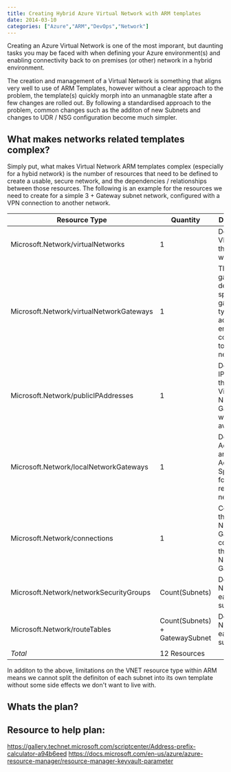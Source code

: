 ```yaml
---
title: Creating Hybrid Azure Virtual Network with ARM templates
date: 2014-03-10
categories: ["Azure","ARM","DevOps","Network"]
---
```


Creating an Azure Virtual Network is one of the most imporant, but daunting tasks you may be faced with when defining your Azure environment(s) and enabling connectivity back to on premises (or other) network in a hybrid environment.

The creation and management of a Virtual Network is something that aligns very well to use of ARM Templates, however without a clear approach to the problem, the template(s) quickly morph into an unmanagble state after a few changes are rolled out. By following a standardised approach to the problem, common changes such as the additon of new Subnets and changes to UDR / NSG configuration become much simpler.


## What makes networks related templates complex?
Simply put, what makes Virtual Network ARM templates complex (especially for a hybid network) is the number of resources that need to be defined to create a usable, secure network, and the dependencies / relationships between those resources. The following is an example for the resources we need to create for a simple 3 + Gateway subnet network, configured with a VPN connection to another network.

| Resource Type | Quantity | Description |
|------------------|----------------------------|------------------------------|
|Microsoft.Network/virtualNetworks|1|Define the VNET, and the subnets within it|
|Microsoft.Network/virtualNetworkGateways|1| The gateway definiton to specify gateway type, and additionally enable P2S connectivity to the network|
|Microsoft.Network/publicIPAddresses|1| Define the IP Address that the Virtual Network Gateway will be available at |
|Microsoft.Network/localNetworkGateways| 1 | Define IP Address and Address Space(s) for the remote network |
|Microsoft.Network/connections| 1 | Configure the Virtual Network Gateway to connect to the Local Newtork Gatway|
|Microsoft.Network/networkSecurityGroups|Count(Subnets)|Define the NSGs for each subnet|
|Microsoft.Network/routeTables|Count(Subnets) + GatewaySubnet|Define the NSGs for each subnet|
|*Total*|12 Resources|

In additon to the above, limitations on the VNET resource type within ARM means we cannot split the definiton of each subnet into its own template without some side effects we don't want to live with.

## Whats the plan?





## Resource to help plan:
https://gallery.technet.microsoft.com/scriptcenter/Address-prefix-calculator-a94b6eed
https://docs.microsoft.com/en-us/azure/azure-resource-manager/resource-manager-keyvault-parameter




